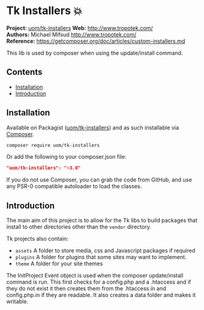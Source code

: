 # Tk Installers :boom:

__Project:__ [uom/tk-installers](http://packagist.org/packages/uom/tk-installers)
__Web:__ <http://www.tropotek.com/>  
__Authors:__ Michael Mifsud <http://www.tropotek.com/>  
__Reference:__ <https://getcomposer.org/doc/articles/custom-installers.md>

This lib is used by composer when using the update/install command.

## Contents

- [Installation](#installation)
- [Introduction](#introduction)


## Installation

Available on Packagist ([uom/tk-installers](https://github.com/fvas-elearning/tk-installers))
and as such installable via [Composer](http://getcomposer.org/).

```bash
composer require uom/tk-installers
```

Or add the following to your composer.json file:

```json
"uom/tk-installers": "~3.0"
```

If you do not use Composer, you can grab the code from GitHub, and use any
PSR-0 compatible autoloader to load the classes.

## Introduction

The main aim of this project is to allow for the Tk libs to build packages that install
to other directories other than the `vendor` directory.

Tk projects also contain:

- `assets` A folder to store media, css and Javascript packages if required
- `plugins` A folder for plugins that some sites may want to implement.
- `theme` A folder for your site themes

The InitProject Event object is used when the composer update/install command is
run. This first checks for a config.php and a .htaccess and if they do not exist it then creates them from
the .htaccess.in and config.php.in if they are readable. It also creates a data folder and makes it writable.


